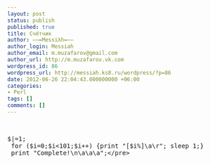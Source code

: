 ```yaml
---
layout: post
status: publish
published: true
title: Счётчик
author: ––=Messiλh=––
author_login: Messiah
author_email: m.muzafarov@gmail.com
author_url: http://m.muzafarov.vk.com
wordpress_id: 86
wordpress_url: http://messiah.ks8.ru/wordpress/?p=86
date: 2012-06-26 22:04:43.000000000 +06:00
categories:
- Perl
tags: []
comments: []
---
```

&nbsp;
<pre class="brush: perl; gutter: false">$|=1;
 for ($i=0;$i<101;$i++) {print "[$i%]\a\r"; sleep 1;}
 print "Complete!\n\a\a\a";<&#47;pre>
